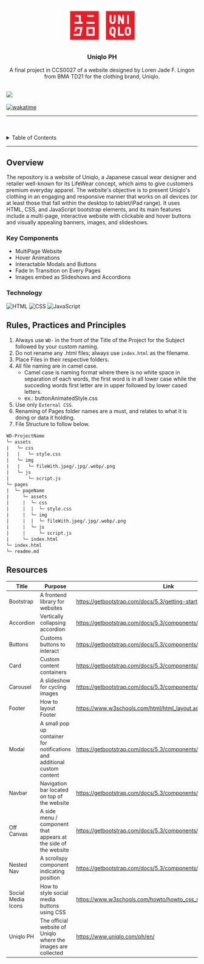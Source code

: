 <a name="readme-top">

<br/>

<br />
<div align="center">
  <a href="https://github.com/zyx-0314/">
  <!-- TODO: If you want to add logo or banner you can add it here -->
    <img src="./assets/img/Uniqlo Logo.png" alt="Uniqlo-Logo" width="auto" height="100">
  </a>
<!-- TODO: Change Title to the name of the title of your Project -->
  <h3 align="center">Uniqlo PH</h3>
</div>
<!-- TODO: Make a short description -->
<div align="center">
  A final project in CCS0027 of a website designed by Loren Jade F. Lingon from BMA TD21 for the clothing brand, Uniqlo.
</div>

<br />

<!-- TODO: Change the zyx-0314 into your github username  -->
<!-- TODO: Change the WD-Template-Project into the same name of your folder -->
![](https://visit-counter.vercel.app/counter.png?page=zyx-0314/WD-LINGON_ClothingBrand)

[![wakatime](https://wakatime.com/badge/user/030f1a55-0207-40f8-af4f-6abbce842f40/project/d3e1574e-0d6b-4acd-a474-7aeba1c664c0.svg)](https://wakatime.com/badge/user/030f1a55-0207-40f8-af4f-6abbce842f40/project/d3e1574e-0d6b-4acd-a474-7aeba1c664c0)

---

<br />
<br />

<!-- TODO: If you want to add more layers for your readme -->
<details>
  <summary>Table of Contents</summary>
  <ol>
    <li>
      <a href="#overview">Overview</a>
      <ol>
        <li>
          <a href="#key-components">Key Components</a>
        </li>
        <li>
          <a href="#technology">Technology</a>
        </li>
      </ol>
    </li>
    <li>
      <a href="#rule,-practices-and-principles">Rules, Practices and Principles</a>
    </li>
    <li>
      <a href="#resources">Resources</a>
    </li>
  </ol>
</details>

---

## Overview

<!-- TODO: To be changed -->
<!-- The following are just sample -->
The repository is a website of Uniqlo, a Japanese casual wear designer and retailer well-known for its LifeWear concept, which aims to give customers premium everyday apparel. The website's objective is to present Uniqlo's clothing in an engaging and responsive manner that works on all devices (or at least those that fall within the desktop to tablet/iPad range). It uses HTML, CSS, and JavaScript bootstrap elements, and its main features include a multi-page, interactive website with clickable and hover buttons and visually appealing banners, images, and slideshows.

<!--Guiding Question:
- What is the project
- Whats the purpose
- What are key components
- What technology used and how it is used-->

### Key Components
<!-- TODO: List of Key Components -->
<!-- The following are just sample -->
- MultiPage Website
- Hover Animations
- Interactable Modals and Buttons
- Fade In Transition on Every Pages
- Images embed as Slideshows and Accordions

### Technology
<!-- TODO: List of Technology Used -->
![HTML](https://img.shields.io/badge/HTML-E34F26?style=for-the-badge&logo=html5&logoColor=white)
![CSS](https://img.shields.io/badge/CSS-1572B6?style=for-the-badge&logo=css3&logoColor=white)
![JavaScript](https://img.shields.io/badge/JavaScript-F7DF1E?style=for-the-badge&logo=javascript&logoColor=white)

## Rules, Practices and Principles
1. Always use `WD-` in the front of the Title of the Project for the Subject followed by your custom naming.
2. Do not rename any .html files; always use `index.html` as the filename.
3. Place Files in their respective folders.
4. All file naming are in camel case.
   - Camel case is naming format where there is no white space in separation of each words, the first word is in all lower case while the succeding words first letter are in upper followed by lower cased letters.
   - ex.: buttonAnimatedStyle.css
5. Use only `External CSS`.
6. Renaming of Pages folder names are a must, and relates to what it is doing or data it holding.
7. File Structure to follow below.

```
WD-ProjectName
└─ assets
|   └─ css
|   |   └─ style.css
|   └─ img
|   |   └─ fileWith.jpeg/.jpg/.webp/.png
|   └─ js
|       └─ script.js
└─ pages
|  └─ pageName
|     └─ assets
|     |  └─ css
|     |  |  └─ style.css
|     |  └─ img
|     |  |  └─ fileWith.jpeg/.jpg/.webp/.png
|     |  └─ js
|     |     └─ script.js
|     └─ index.html
└─ index.html
└─ readme.md
```

## Resources

<!-- TODO: Add References -->
| Title | Purpose | Link |
|-|-|-|
| Bootstrap | A frontend library for websites | https://getbootstrap.com/docs/5.3/getting-started/introduction/ |
| Accordion | Vertically collapsing accordion | https://getbootstrap.com/docs/5.3/components/accordion/ |
| Buttons | Customs buttons to interact | https://getbootstrap.com/docs/5.3/components/buttons/ |
| Card | Custom content containers | https://getbootstrap.com/docs/5.3/components/card/ |
| Carousel | A slideshow for cycling images | https://getbootstrap.com/docs/5.3/components/carousel/ |
| Footer | How to layout Footer | https://www.w3schools.com/html/html_layout.asp |
| Modal | A small pop up container for notifications and additional custom content | https://getbootstrap.com/docs/5.3/components/modal/ |
| Navbar | Navigation bar located on top of the website | https://getbootstrap.com/docs/5.3/components/navbar/ |
| Off Canvas | A side menu / component that appears at the side of the website | https://getbootstrap.com/docs/5.3/components/offcanvas/ |
| Nested Nav | A scrollspy component indicating position | https://getbootstrap.com/docs/5.3/components/scrollspy/ |
| Social Media Icons | How to style social media buttons using CSS | https://www.w3schools.com/howto/howto_css_social_media_buttons.asp |
| Uniqlo PH | The official website of Uniqlo where the images are collected | https://www.uniqlo.com/ph/en/ |
